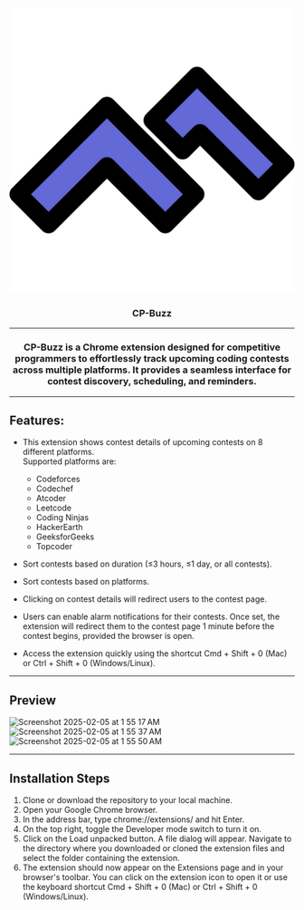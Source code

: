 <p align="center">
    <img src="images/CPBuzz_logo.png">
    <h3 align="center">CP-Buzz</h3>
  </a>
</p>


----


 <h3 align="center">CP-Buzz is a Chrome extension designed for competitive programmers to effortlessly track upcoming coding contests across multiple platforms. It provides a seamless interface for contest discovery, scheduling, and reminders.</h3>
  
----

## Features:
* This extension shows contest details of upcoming contests on 8 different platforms. <br>
Supported platforms are:
  * Codeforces
  * Codechef
  * Atcoder
  * Leetcode
  * Coding Ninjas
  * HackerEarth
  * GeeksforGeeks
  * Topcoder

* Sort contests based on duration (≤3 hours, ≤1 day, or all contests).
* Sort contests based on platforms.
* Clicking on contest details will redirect users to the contest page.
* Users can enable alarm notifications for their contests. Once set, the extension will redirect them to the contest page 1 minute before the contest begins, provided the browser is open.
* Access the extension quickly using the shortcut Cmd + Shift + 0 (Mac) or Ctrl + Shift + 0 (Windows/Linux).

----

## Preview
<img width="528" alt="Screenshot 2025-02-05 at 1 55 17 AM" src="https://github.com/user-attachments/assets/57f7f2d7-fe72-4c5a-8347-20f18bcf55de" />

<img width="537" alt="Screenshot 2025-02-05 at 1 55 37 AM" src="https://github.com/user-attachments/assets/e4d96461-07b9-445d-8fe7-9dcfd1e69648" />

<img width="538" alt="Screenshot 2025-02-05 at 1 55 50 AM" src="https://github.com/user-attachments/assets/f53d277c-5dcf-4b53-b5ff-a05ba5886254" />


----


## Installation Steps

1. Clone or download the repository to your local machine.
2. Open your Google Chrome browser.
3. In the address bar, type chrome://extensions/ and hit Enter.
4. On the top right, toggle the Developer mode switch to turn it on.
5. Click on the Load unpacked button. A file dialog will appear. Navigate to the directory where you downloaded or cloned the extension files and select the folder containing the extension.
6. The extension should now appear on the Extensions page and in your browser's toolbar. You can click on the extension icon to open it or use the keyboard shortcut Cmd + Shift + 0 (Mac) or Ctrl + Shift + 0 (Windows/Linux).
